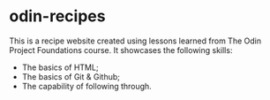# odin-recipes
This is a recipe website created using lessons learned from The Odin Project Foundations course.
It showcases the following skills:
- The basics of HTML;
- The basics of Git & Github;
- The capability of following through.
